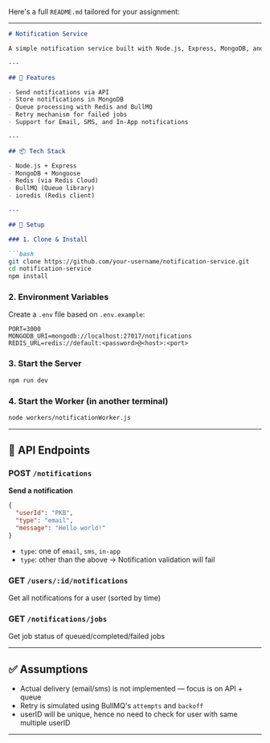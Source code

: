 Here's a full `README.md` tailored for your assignment:

---

````md
# Notification Service

A simple notification service built with Node.js, Express, MongoDB, and BullMQ for queuing.

---

## 📌 Features

- Send notifications via API
- Store notifications in MongoDB
- Queue processing with Redis and BullMQ
- Retry mechanism for failed jobs
- Support for Email, SMS, and In-App notifications

---

## 📦 Tech Stack

- Node.js + Express
- MongoDB + Mongoose
- Redis (via Redis Cloud)
- BullMQ (Queue library)
- ioredis (Redis client)

---

## 🔧 Setup

### 1. Clone & Install

```bash
git clone https://github.com/your-username/notification-service.git
cd notification-service
npm install
````

### 2. Environment Variables

Create a `.env` file based on `.env.example`:

```env
PORT=3000
MONGODB_URI=mongodb://localhost:27017/notifications
REDIS_URL=redis://default:<password>@<host>:<port>
```

### 3. Start the Server

```bash
npm run dev
```

### 4. Start the Worker (in another terminal)

```bash
node workers/notificationWorker.js
```

---

## 📮 API Endpoints

### POST `/notifications`

**Send a notification**

```json
{
  "userId": "PKB",
  "type": "email",
  "message": "Hello world!"
}
```

* `type`: one of `email`, `sms`, `in-app`
* `type`: other than the above -> Notification validation will fail

### GET `/users/:id/notifications`

Get all notifications for a user (sorted by time)

### GET `/notifications/jobs`

Get job status of queued/completed/failed jobs

---

## ✅ Assumptions

* Actual delivery (email/sms) is not implemented — focus is on API + queue 
* Retry is simulated using BullMQ's `attempts` and `backoff`
* userID will be unique, hence no need to check for user with same multiple userID
---
